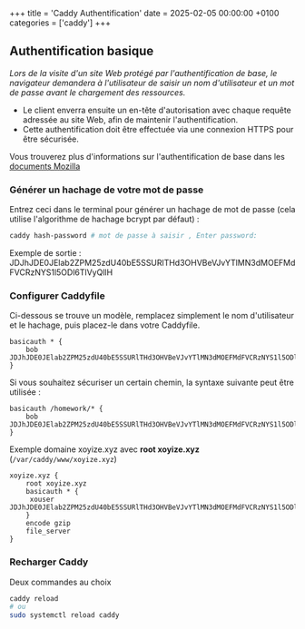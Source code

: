 +++
title = 'Caddy Authentification'
date = 2025-02-05 00:00:00 +0100
categories = ['caddy']
+++
## Authentification basique

*Lors de la visite d'un site Web protégé par l'authentification de base, le navigateur demandera à l'utilisateur de saisir un nom d'utilisateur et un mot de passe avant le chargement des ressources.*

* Le client enverra ensuite un en-tête d'autorisation avec chaque requête adressée au site Web, afin de maintenir l'authentification.
* Cette authentification doit être effectuée via une connexion HTTPS pour être sécurisée.

Vous trouverez plus d'informations sur l'authentification de base dans les [documents Mozilla](https://developer.mozilla.org/en-US/docs/Web/HTTP/Authentication) 

### Générer un hachage de votre mot de passe

Entrez ceci dans le terminal pour générer un hachage de mot de passe (cela utilise l'algorithme de hachage bcrypt par défaut) :

```bash
caddy hash-password # mot de passe à saisir , Enter password:
```

Exemple de sortie :  
JDJhJDE0JElab2ZPM25zdU40bE5SSURlTHd3OHVBeVJvYTlMN3dMOEFMdFVCRzNYS1l5ODl6TlVyQllH

### Configurer Caddyfile

Ci-dessous se trouve un modèle, remplacez simplement le nom d'utilisateur et le hachage, puis placez-le dans votre Caddyfile.

```
basicauth * {
	bob JDJhJDE0JElab2ZPM25zdU40bE5SSURlTHd3OHVBeVJvYTlMN3dMOEFMdFVCRzNYS1l5ODl6TlVyQllH
}
```

Si vous souhaitez sécuriser un certain chemin, la syntaxe suivante peut être utilisée :

```
basicauth /homework/* {
	bob JDJhJDE0JElab2ZPM25zdU40bE5SSURlTHd3OHVBeVJvYTlMN3dMOEFMdFVCRzNYS1l5ODl6TlVyQllH
}
```

Exemple domaine xoyize.xyz avec **root xoyize.xyz** (`/var/caddy/www/xoyize.xyz`)  

```
xoyize.xyz {
    root xoyize.xyz
    basicauth * {
     xouser JDJhJDE0JElab2ZPM25zdU40bE5SSURlTHd3OHVBeVJvYTlMN3dMOEFMdFVCRzNYS1l5ODl6TlVyQllH
    }
    encode gzip
    file_server
}
```

### Recharger Caddy

Deux commandes au choix

```bash
caddy reload
# ou
sudo systemctl reload caddy
```
